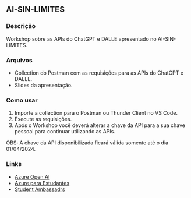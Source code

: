 ## AI-SIN-LIMITES

### Descrição

Workshop sobre as APIs do ChatGPT e DALLE apresentado no AI-SIN-LIMITES.

### Arquivos

- Collection do Postman com as requisições para as APIs do ChatGPT e DALLE.
- Slides da apresentação.

### Como usar

1. Importe a collection para o Postman ou Thunder Client no VS Code.
2. Execute as requisições.
3. Após o Workshop você deverá alterar a chave da API para a sua chave pessoal para continuar utilizando as APIs.

OBS: A chave da API disponibilizada ficará válida somente até o dia 01/04/2024.

### Links

- [Azure Open AI](https://azure.microsoft.com/pt-br/services/cognitive-services/openai/)
- [Azure para Estudantes](https://azure.microsoft.com/pt-br/free/students/)
- [Student Ambassadrs](https://studentambassadors.microsoft.com/)